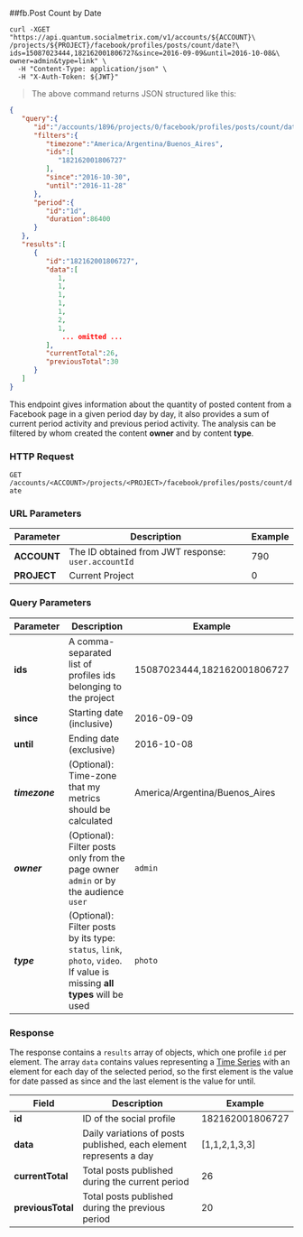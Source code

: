 ##fb.Post Count by Date
```shell
curl -XGET "https://api.quantum.socialmetrix.com/v1/accounts/${ACCOUNT}\
/projects/${PROJECT}/facebook/profiles/posts/count/date?\
ids=15087023444,182162001806727&since=2016-09-09&until=2016-10-08&\
owner=admin&type=link" \
  -H "Content-Type: application/json" \
  -H "X-Auth-Token: ${JWT}"
```

> The above command returns JSON structured like this:

```json
{  
   "query":{  
      "id":"/accounts/1896/projects/0/facebook/profiles/posts/count/date",
      "filters":{  
         "timezone":"America/Argentina/Buenos_Aires",
         "ids":[  
            "182162001806727"
         ],
         "since":"2016-10-30",
         "until":"2016-11-28"
      },
      "period":{  
         "id":"1d",
         "duration":86400
      }
   },
   "results":[  
      {  
         "id":"182162001806727",
         "data":[  
            1,
            1,
            1,
            1,
            1,
            2,
            1,
             ... omitted ...
         ],
         "currentTotal":26,
         "previousTotal":30
      }
   ]
}
```

This endpoint gives information about the quantity of posted content from a Facebook page in a given period day by day, it also provides a sum of current period activity and previous period activity. The analysis can be filtered by whom created the content **owner** and by content **type**.

### HTTP Request

`GET /accounts/<ACCOUNT>/projects/<PROJECT>/facebook/profiles/posts/count/date`

### URL Parameters

Parameter | Description | Example
--------- | ----------- | -----------
**ACCOUNT** | The ID obtained from JWT response: `user.accountId` | 790
**PROJECT** | Current Project | 0

### Query Parameters

Parameter | Description | Example
--------- | ----------- | -----------
**ids** | A comma-separated list of profiles ids belonging to the project | 15087023444,182162001806727
**since** | Starting date (inclusive) | 2016-09-09
**until** | Ending date (exclusive) | 2016-10-08
***timezone*** | (Optional): Time-zone that my metrics should be calculated | America/Argentina/Buenos_Aires
***owner*** | (Optional): Filter posts only from the page owner `admin` or by the audience `user` | `admin`
***type*** | (Optional): Filter posts by its type:<br />`status`, `link`, `photo`, `video`.<br />If value is missing **all types** will be used | `photo`

### Response

The response contains a `results` array of objects, which one profile `id` per element. The array `data` contains values representing a [Time Series](https://en.wikipedia.org/wiki/Time_series) with an element for each day of the selected period, so the first element is the value for date passed as since and the last element is the value for until.

Field | Description | Example
--------- | ----------- | -----------
**id** | ID of the social profile | 182162001806727
**data** | Daily variations of posts published, each element represents a day | [1,1,2,1,3,3]
**currentTotal** | Total posts published during the current period | 26
**previousTotal** | Total posts published during the previous period | 20


 
